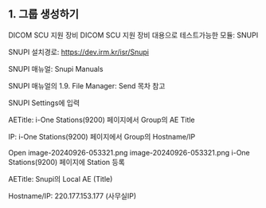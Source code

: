 ## 1. 그룹 생성하기


DICOM SCU 지원 장비
DICOM SCU 지원 장비 대용으로 테스트가능한 모듈: SNUPI

SNUPI 설치경로: https://dev.irm.kr/isr/Snupi 

SNUPI 매뉴얼: Snupi Manuals 

SNUPI 매뉴얼의 1.9. File Manager: Send 목차 참고

SNUPI Settings에 입력

AETitle: i-One Stations(9200) 페이지에서 Group의 AE Title

IP: i-One Stations(9200) 페이지에서 Group의 Hostname/IP

Open image-20240926-053321.png
image-20240926-053321.png
  i-One Stations(9200) 페이지에 Station 등록

AETitle: Snupi의 Local AE (Title)

Hostname/IP: 220.177.153.177 (사무실IP)